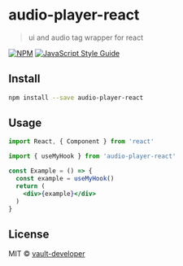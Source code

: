 # audio-player-react

> ui and audio tag wrapper for react

[![NPM](https://img.shields.io/npm/v/audio-player-react.svg)](https://www.npmjs.com/package/audio-player-react) [![JavaScript Style Guide](https://img.shields.io/badge/code_style-standard-brightgreen.svg)](https://standardjs.com)

## Install

```bash
npm install --save audio-player-react
```

## Usage

```jsx
import React, { Component } from 'react'

import { useMyHook } from 'audio-player-react'

const Example = () => {
  const example = useMyHook()
  return (
    <div>{example}</div>
  )
}
```

## License

MIT © [vault-developer](https://github.com/vault-developer)

